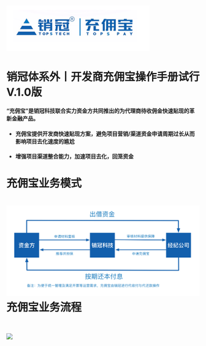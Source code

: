 # ![](/assets/import.png销冠)

# 销冠体系外丨开发商充佣宝操作手册试行V.1.0版

#### “充佣宝”是销冠科技联合实力资金方共同推出的为代理商待收佣金快速贴现的革新金融产品。

* #### 充佣宝提供开发商快速贴现方案，避免项目营销/渠道资金申请周期过长从而影响项目去化速度的尴尬
* #### 增强项目渠道整合能力，加速项目去化，回笼资金

# 充佣宝业务模式

# ![](/assets/import.png业务模式)充佣宝业务流程

# ![](/assets/import.png3)



